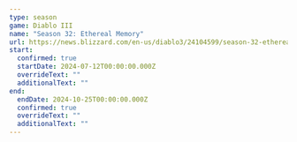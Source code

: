 ```yaml
---
type: season
game: Diablo III
name: "Season 32: Ethereal Memory"
url: https://news.blizzard.com/en-us/diablo3/24104599/season-32-ethereal-memory-preview
start:
  confirmed: true
  startDate: 2024-07-12T00:00:00.000Z
  overrideText: ""
  additionalText: ""
end:
  endDate: 2024-10-25T00:00:00.000Z
  confirmed: true
  overrideText: ""
  additionalText: ""
---
```

